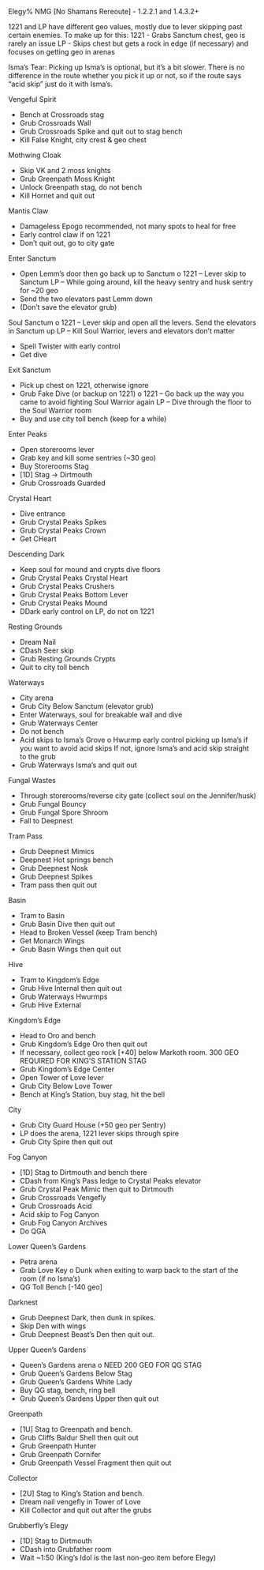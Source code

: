 Elegy% NMG [No Shamans Rereoute] - 1.2.2.1 and 1.4.3.2+

1221 and LP have different geo values, mostly due to lever skipping past certain enemies. To make up for this:
	1221 - Grabs Sanctum chest, geo is rarely an issue
	LP - Skips chest but gets a rock in edge (if necessary) and focuses on getting geo in arenas

Isma’s Tear: Picking up Isma’s is optional, but it’s a bit slower. There is no difference in the route whether you pick it up or not, so if the route says “acid skip” just do it with Isma’s.

Vengeful Spirit
-	Bench at Crossroads stag
-	Grub Crossroads Wall
-	Grub Crossroads Spike and quit out to stag bench
-	Kill False Knight, city crest & geo chest

Mothwing Cloak
-	Skip VK and 2 moss knights
-	Grub Greenpath Moss Knight
-	Unlock Greenpath stag, do not bench
-	Kill Hornet and quit out

Mantis Claw
-	Damageless Epogo recommended, not many spots to heal for free
-	Early control claw if on 1221
-	Don’t quit out, go to city gate

Enter Sanctum
-	Open Lemm’s door then go back up to Sanctum
	o	1221 – Lever skip to Sanctum
		LP – While going around, kill the heavy sentry and husk sentry for ~20 geo
-	Send the two elevators past Lemm down 
-	(Don’t save the elevator grub)

Soul Sanctum
	o	1221 – Lever skip and open all the levers. Send the elevators in Sanctum up
		LP – Kill Soul Warrior, levers and elevators don’t matter
-	Spell Twister with early control
-	Get dive

Exit Sanctum
-	Pick up chest on 1221, otherwise ignore
-	Grub Fake Dive (or backup on 1221)
	o	1221 – Go back up the way you came to avoid fighting Soul Warrior again
		LP – Dive through the floor to the Soul Warrior room
-	Buy and use city toll bench (keep for a while)

Enter Peaks
-	Open storerooms lever
-	Grab key and kill some sentries (~30 geo) 
-	Buy Storerooms Stag
-	[1D] Stag -> Dirtmouth
-	Grub Crossroads Guarded

Crystal Heart
-	Dive entrance
-	Grub Crystal Peaks Spikes
-	Grub Crystal Peaks Crown
-	Get CHeart

Descending Dark
-	Keep soul for mound and crypts dive floors
-	Grub Crystal Peaks Crystal Heart
-	Grub Crystal Peaks Crushers
-	Grub Crystal Peaks Bottom Lever
-	Grub Crystal Peaks Mound
-	DDark early control on LP, do not on 1221

Resting Grounds
-	Dream Nail
-	CDash Seer skip
-	Grub Resting Grounds Crypts
-	Quit to city toll bench

Waterways
-	City arena
-	Grub City Below Sanctum (elevator grub)
-	Enter Waterways, soul for breakable wall and dive
-	Grub Waterways Center
-	Do not bench
-	Acid skips to Isma’s Grove
	o	Hwurmp early control picking up Isma’s if you want to avoid acid skips
		If not, ignore Isma’s and acid skip straight to the grub
-	Grub Waterways Isma’s and quit out

Fungal Wastes
-	Through storerooms/reverse city gate (collect soul on the Jennifer/husk)
-	Grub Fungal Bouncy
-	Grub Fungal Spore Shroom
-	Fall to Deepnest

Tram Pass
-	Grub Deepnest Mimics
-	Deepnest Hot springs bench
-	Grub Deepnest Nosk
-	Grub Deepnest Spikes
-	Tram pass then quit out

Basin
-	Tram to Basin
-	Grub Basin Dive then quit out
-	Head to Broken Vessel (keep Tram bench)
-	Get Monarch Wings
-	Grub Basin Wings then quit out

Hive
-	Tram to Kingdom’s Edge
-	Grub Hive Internal then quit out
-	Grub Waterways Hwurmps
-	Grub Hive External

Kingdom’s Edge
-	Head to Oro and bench
-	Grub Kingdom’s Edge Oro then quit out
-	If necessary, collect geo rock [+40] below Markoth room. 300 GEO REQUIRED FOR KING'S STATION STAG
-	Grub Kingdom’s Edge Center
-	Open Tower of Love lever
-	Grub City Below Love Tower
-	Bench at King’s Station, buy stag, hit the bell

City
-	Grub City Guard House (+50 geo per Sentry) 
-	LP does the arena, 1221 lever skips through spire
-	Grub City Spire then quit out

Fog Canyon
-	[1D] Stag to Dirtmouth and bench there
-	CDash from King’s Pass ledge to Crystal Peaks elevator
-	Grub Crystal Peak Mimic then quit to Dirtmouth
-	Grub Crossroads Vengefly
-	Grub Crossroads Acid
-	Acid skip to Fog Canyon
-	Grub Fog Canyon Archives
-	Do QGA

Lower Queen’s Gardens
-	Petra arena
-	Grab Love Key
	o	Dunk when exiting to warp back to the start of the room (if no Isma’s)
-	QG Toll Bench [-140 geo]

Darknest
-	Grub Deepnest Dark, then dunk in spikes.
-	Skip Den with wings
-	Grub Deepnest Beast’s Den then quit out.

Upper Queen’s Gardens
-	Queen’s Gardens arena
	o	NEED 200 GEO FOR QG STAG
-	Grub Queen’s Gardens Below Stag
-	Grub Queen’s Gardens White Lady
-	Buy QG stag, bench, ring bell
-	Grub Queen’s Gardens Upper then quit out

Greenpath
-	[1U] Stag to Greenpath and bench.
-	Grub Cliffs Baldur Shell then quit out
-	Grub Greenpath Hunter
-	Grub Greenpath Cornifer
-	Grub Greenpath Vessel Fragment then quit out

Collector
-	[2U] Stag to King’s Station and bench.
-	Dream nail vengefly in Tower of Love
-	Kill Collector and quit out after the grubs

Grubberfly’s Elegy
-	[1D] Stag to Dirtmouth
-	CDash into Grubfather room
-	Wait ~1:50 (King’s Idol is the last non-geo item before Elegy) 
